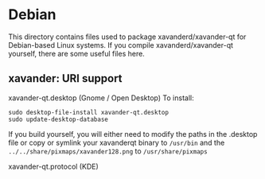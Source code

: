 
Debian
====================
This directory contains files used to package xavanderd/xavander-qt
for Debian-based Linux systems. If you compile xavanderd/xavander-qt yourself, there are some useful files here.

## xavander: URI support ##


xavander-qt.desktop  (Gnome / Open Desktop)
To install:

	sudo desktop-file-install xavander-qt.desktop
	sudo update-desktop-database

If you build yourself, you will either need to modify the paths in
the .desktop file or copy or symlink your xavanderqt binary to `/usr/bin`
and the `../../share/pixmaps/xavander128.png` to `/usr/share/pixmaps`

xavander-qt.protocol (KDE)

